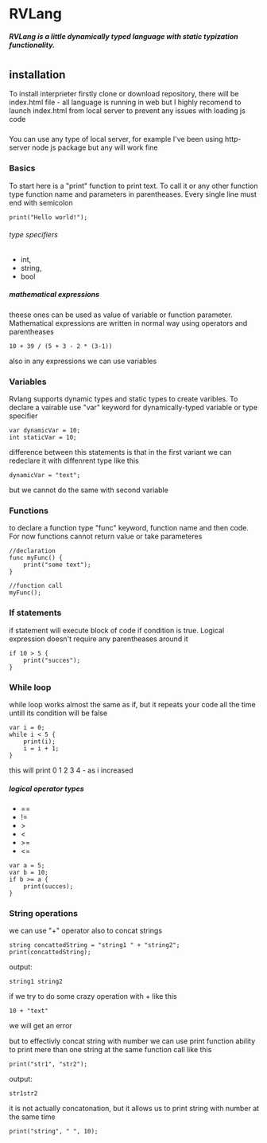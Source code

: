 # RVLang
##### RVLang is a little dynamically typed language with static typization functionality.
#
#
#

## installation
To install interprieter firstly clone or download repository,
there will be index.html file - all language is running in web but I highly recomend to 
launch index.html from local server to prevent any issues with loading js code    
###
You can use any type of local server, for example I've been using http-server node js package
but any will work fine

### Basics
To start here is a "print" function to print text.
To call it or any other function type function name and parameters in parentheases.
Every single line must end with semicolon

```
print("Hello world!");
```

###### type specifiers
- int,
- string,
- bool

##### mathematical expressions 
theese ones can be used as value of variable or function parameter.
Mathematical expressions are written in normal way using operators and parentheases

```
10 + 39 / (5 + 3 - 2 * (3-1))
```

also in any expressions we can use variables

### Variables

Rvlang supports dynamic types and static types to create varibles.
To declare a vairable use "var" keyword for dynamically-typed variable or type specifier

```
var dynamicVar = 10;
int staticVar = 10;
```

difference between this  statements is that in the first variant we can redeclare it with diffenrent type like this

```
dynamicVar = "text";
```

but we cannot do the same with second variable

### Functions

to declare a function type "func" keyword, function name and then code.
For now functions cannot return value or take parameteres

```
//declaration
func myFunc() {
    print("some text");
}

//function call
myFunc();
```

### If statements

if statement will execute block of code if condition is true.
Logical expression doesn't require any parentheases around it

```
if 10 > 5 {
    print("succes");    
}
```

### While loop

while loop works almost the same as if, but it repeats your code all the time untill its 
condition will be false

```
var i = 0;
while i < 5 {
    print(i);
    i = i + 1;
}
```

this will print 0 1 2 3 4 - as i increased

##### logical operator types
- ==
- !=
- \>
- \<
- \>=
- \<=
```
var a = 5;
var b = 10;
if b >= a {
    print(succes);
}
```

### String operations
we can use "+" operator also to concat strings 
```
string concattedString = "string1 " + "string2";
print(concattedString);
```

output:
```
string1 string2
```

if we try to do some crazy operation with + like this
```
10 + "text"
```
we will get an error


but to effectivly concat string with number we can use print function ability to 
print mere than one string at the same function call like this

```
print("str1", "str2");
```
output:
```
str1str2
```

it is not actually concatonation, but it allows us to print string with number at the same time
```
print("string", " ", 10);
```
